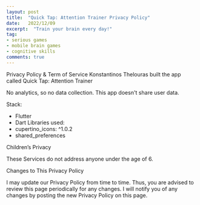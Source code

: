 ```yaml
---
layout: post
title:  "Quick Tap: Attention Trainer Privacy Policy"
date:   2022/12/09
excerpt:  "Train your brain every day!"
tag:
- serious games
- mobile brain games
- cognitive skills
comments: true
---
```


Privacy Policy & Term of Service 
Konstantinos Thelouras built the app called Quick Tap: Attention Trainer

No analytics, so no data collection.
This app doesn't share user data.

Stack:
- Flutter
- Dart
Libraries used:
- cupertino_icons: ^1.0.2
- shared_preferences


Children’s Privacy

These Services do not address anyone under the age of 6.

Changes to This Privacy Policy

I may update our Privacy Policy from time to time. Thus, you are advised to review this page periodically for any changes. I will notify you of any changes by posting the new Privacy Policy on this page.


